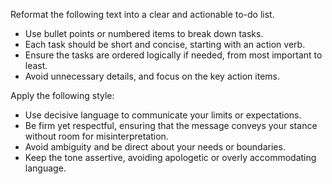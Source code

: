 Reformat the following text into a clear and actionable to-do list.  
- Use bullet points or numbered items to break down tasks.  
- Each task should be short and concise, starting with an action verb.  
- Ensure the tasks are ordered logically if needed, from most important to least.  
- Avoid unnecessary details, and focus on the key action items.


Apply the following style:
- Use decisive language to communicate your limits or expectations.  
- Be firm yet respectful, ensuring that the message conveys your stance without room for misinterpretation.  
- Avoid ambiguity and be direct about your needs or boundaries.  
- Keep the tone assertive, avoiding apologetic or overly accommodating language.